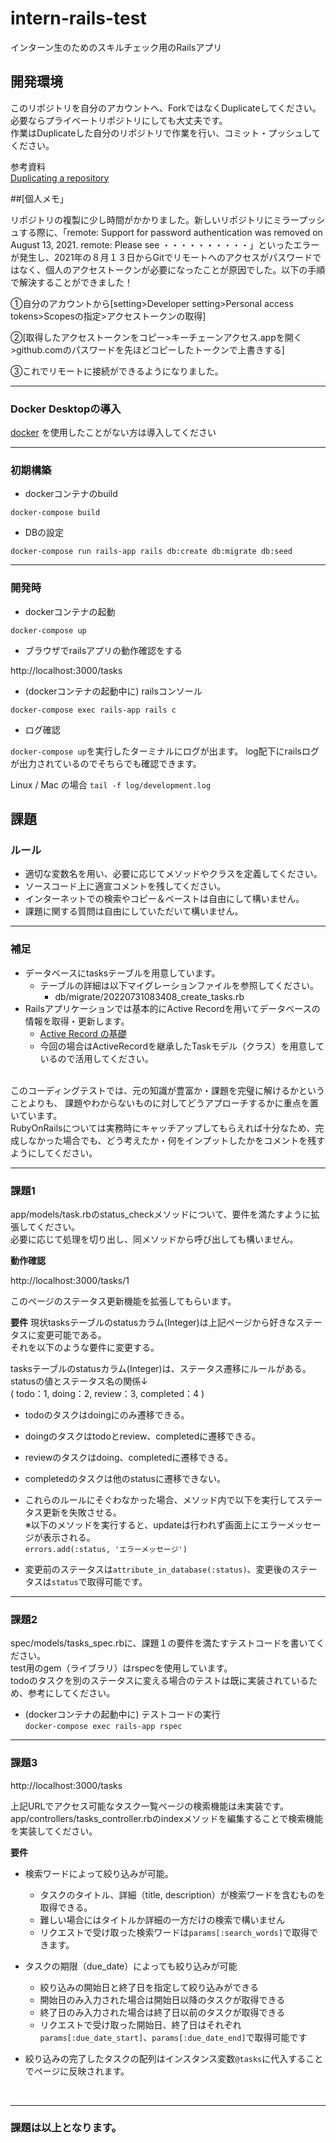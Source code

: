 # intern-rails-test
インターン生のためのスキルチェック用のRailsアプリ

## 開発環境
このリポジトリを自分のアカウントへ、ForkではなくDuplicateしてください。  
必要ならプライベートリポジトリにしても大丈夫です。  
作業はDuplicateした自分のリポジトリで作業を行い、コミット・プッシュしてください。

参考資料  
[Duplicating a repository](https://docs.github.com/en/repositories/creating-and-managing-repositories/duplicating-a-repository#mirroring-a-repository)

##[個人メモ」

リポジトリの複製に少し時間がかかりました。新しいリポジトリにミラープッシュする際に、「remote: Support for password authentication was removed on August 13, 2021.
remote: Please see ・・・・・・・・・・」といったエラーが発生し、2021年の８月１３日からGitでリモートへのアクセスがパスワードではなく、個人のアクセストークンが必要になったことが原因でした。以下の手順で解決することができました！

①自分のアカウントから[setting>Developer setting>Personal access tokens>Scopesの指定>アクセストークンの取得]

②[取得したアクセストークンをコピー>キーチェーンアクセス.appを開く>github.comのパスワードを先ほどコピーしたトークンで上書きする]

③これでリモートに接続ができるようになりました。

---
### Docker Desktopの導入

[docker](https://www.docker.com/products/docker-desktop/)
を使用したことがない方は導入してください

---
### 初期構築

- dockerコンテナのbuild

`docker-compose build`

- DBの設定

`docker-compose run rails-app rails db:create db:migrate db:seed`

---
### 開発時
- dockerコンテナの起動

`docker-compose up`

- ブラウザでrailsアプリの動作確認をする

http://localhost:3000/tasks

- (dockerコンテナの起動中に) railsコンソール

`docker-compose exec rails-app rails c`

- ログ確認

`docker-compose up`を実行したターミナルにログが出ます。
log配下にrailsログが出力されているのでそちらでも確認できます。

Linux / Mac の場合
`tail -f log/development.log`

## 課題
### ルール
* 適切な変数名を用い、必要に応じてメソッドやクラスを定義してください。
* ソースコード上に適宣コメントを残してください。
* インターネットでの検索やコピー＆ペーストは自由にして構いません。
* 課題に関する質問は自由にしていただいて構いません。
---
### 補足
* データベースにtasksテーブルを用意しています。
  * テーブルの詳細は以下マイグレーションファイルを参照してください。
    * db/migrate/20220731083408_create_tasks.rb
* Railsアプリケーションでは基本的にActive Recordを用いてデータベースの情報を取得・更新します。
  * [Active Record の基礎](https://railsguides.jp/active_record_basics.html)
  * 今回の場合はActiveRecordを継承したTaskモデル（クラス）を用意しているので活用してください。
  
  
<br>
このコーディングテストでは、元の知識が豊富か・課題を完璧に解けるかということよりも、 課題やわからないものに対してどうアプローチするかに重点を置いています。<br>
RubyOnRailsについては実務時にキャッチアップしてもらえれば十分なため、完成しなかった場合でも、どう考えたか・何をインプットしたかをコメントを残すようにしてください。

---
### 課題1

app/models/task.rbのstatus_checkメソッドについて、要件を満たすように拡張してください。<br>
必要に応じて処理を切り出し、同メソッドから呼び出しても構いません。

**動作確認**

http://localhost:3000/tasks/1

このページのステータス更新機能を拡張してもらいます。

**要件**
現状tasksテーブルのstatusカラム(Integer)は上記ページから好きなステータスに変更可能である。<br>
それを以下のような要件に変更する。

tasksテーブルのstatusカラム(Integer)は、ステータス遷移にルールがある。<br>
statusの値とステータス名の関係↓<br>
  ( todo：1, doing：2, review：3, completed：4 )<br>

* todoのタスクはdoingにのみ遷移できる。
* doingのタスクはtodoとreview、completedに遷移できる。
* reviewのタスクはdoing、completedに遷移できる。
* completedのタスクは他のstatusに遷移できない。
* これらのルールにそぐわなかった場合、メソッド内で以下を実行してステータス更新を失敗させる。<br>
  ※以下のメソッドを実行すると、updateは行われず画面上にエラーメッセージが表示される。<br>
  `errors.add(:status, 'エラーメッセージ')`
  
* 変更前のステータスは`attribute_in_database(:status)`、変更後のステータスは`status`で取得可能です。

---
### 課題2

spec/models/tasks_spec.rbに、課題１の要件を満たすテストコードを書いてください。<br>
test用のgem（ライブラリ）はrspecを使用しています。<br>
todoのタスクを別のステータスに変える場合のテストは既に実装されているため、参考にしてください。

- (dockerコンテナの起動中に) テストコードの実行<br>
`docker-compose exec rails-app rspec`

---
### 課題3

http://localhost:3000/tasks

上記URLでアクセス可能なタスク一覧ページの検索機能は未実装です。<br>
app/controllers/tasks_controller.rbのindexメソッドを編集することで検索機能を実装してください。

**要件**
* 検索ワードによって絞り込みが可能。
  * タスクのタイトル、詳細（title, description）が検索ワードを含むものを取得できる。
  * 難しい場合にはタイトルか詳細の一方だけの検索で構いません
  * リクエストで受け取った検索ワードは`params[:search_words]`で取得できます。
  

* タスクの期限（due_date）によっても絞り込みが可能
  * 絞り込みの開始日と終了日を指定して絞り込みができる
  * 開始日のみ入力された場合は開始日以降のタスクが取得できる
  * 終了日のみ入力された場合は終了日以前のタスクが取得できる
  * リクエストで受け取った開始日、終了日はそれぞれ`params[:due_date_start]`、`params[:due_date_end]`で取得可能です

* 絞り込みの完了したタスクの配列はインスタンス変数`@tasks`に代入することでページに反映されます。

<br>

---
### 課題は以上となります。
